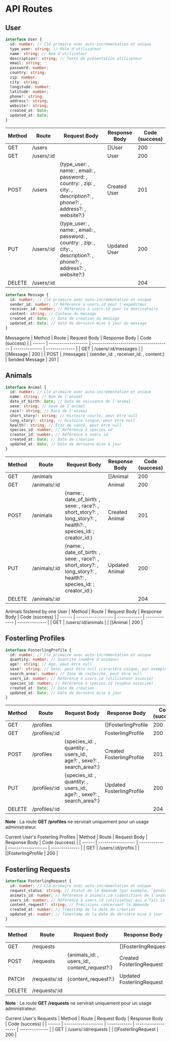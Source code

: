 # API Routes

## User

```typescript
interface User {
  id: number; // Clé primaire avec auto-incrémentation et unique
  type_user: string; // Rôle d'utilisateur
  name: string; // Nom d'utilisateur
  description?: string; // Texte de présentation utilisateur
  email: string;
  password: number;
  country: string;
  zip: number;
  city: string;
  longitude: number;
  latitude: number;
  phone?: string;
  address?: string;
  website?: string;
  created_at: Date;
  updated_at: Date;
}
```

| Method | Route      | Request Body                                                                                                          | Response Body | Code (success) |
| ------ | ---------- | --------------------------------------------------------------------------------------------------------------------- | ------------- | -------------- |
| GET    | /users     |                                                                                                                       | []User        | 200            |
| GET    | /users/:id |                                                                                                                       | User          | 200            |
| POST   | /users     | {type_user: , name: , email: , password: , country: , zip: , city: , description?: , phone?: , address?: , website?:} | Created User  | 201            |
| PUT    | /users/:id | {type_user: , name: , email: , password: , country: , zip: , city: , description?: , phone?: , address?: , website?:} | Updated User  | 200            |
| DELETE | /users/:id |                                                                                                                       |               | 204            |

```typescript
interface Message {
  id: number; // Clé primaire avec auto-incrémentation et unique
  sender_id: number; // Référence à users.id pour l'expéditeur
  receiver_id: number; // Référence à users.id pour le destinataire
  content: string; // Contenu du message
  created_at: Date; // Date de création du message
  updated_at: Date; // Date de dernière mise à jour du message
}
```

Messagerie
| Method | Route | Request Body | Response Body | Code (success) |
| ------ | ------------------- | -------------------------------------- | -------------- | -------------- |
| GET | /users/:id/messages | | []Message | 200 |
| POST | /messages | {sender_id: , receiver_id: , content:} | Sended Message | 201 |

## Animals

```typescript
interface Animal {
  id: number; // Clé primaire avec auto-incrémentation et unique
  name: string; // Nom de l'animal
  date_of_birth: Date; // Date de naissance de l'animal
  sexe: string; // Sexe de l'animal
  race?: string; // Race de l'animal
  short_story?: string; // Histoire courte, peut être null
  long_story?: string; // Histoire longue, peut être null
  health?: string; // État de santé, peut être null
  species_id: number; // Référence à species.id
  creator_id: number; // Référence à users.id
  created_at: Date; // Date de création
  updated_at: Date; // Date de dernière mise à jour
}
```

| Method | Route        | Request Body                                                                                                    | Response Body  | Code (success) |
| ------ | ------------ | --------------------------------------------------------------------------------------------------------------- | -------------- | -------------- |
| GET    | /animals     |                                                                                                                 | []Animal       | 200            |
| GET    | /animals/:id |                                                                                                                 | Animal         | 200            |
| POST   | /animals     | {name: , date_of_birth: , sexe: , race?: , short_story?: , long_story?: , health?: , species_id: ; creator_id:} | Created Animal | 201            |
| PUT    | /animals/:id | {name: , date_of_birth: , sexe: , race?: , short_story?: , long_story?: , health?: , species_id: ; creator_id:} | Updated Animal | 200            |
| DELETE | /animals/:id |                                                                                                                 |                | 204            |

Animals fostered by one User
| Method | Route | Request Body | Response Body | Code (success) |
| ------ | ------------------ | ------------ | ------------- | -------------- |
| GET | /users/:id/animals | | []Animal | 200 |

## Fosterling Profiles

```typescript
interface FosterlingProfile {
  id: number; // Clé primaire avec auto-incrémentation et unique
  quantity: number; // Quantité (nombre d'animaux)
  age?: string; // Âge, peut être null
  sexe?: string; // Sexe, peut être null (caractère unique, par exemple 'M' ou 'F')
  search_area?: number; // Zone de recherche, peut être null
  users_id: number; // Référence à users.id (utilisateur associé)
  species_id: number; // Référence à species.id (espèce associée)
  created_at: Date; // Date de création
  updated_at: Date; // Date de dernière mise à jour
}
```

| Method | Route         | Request Body                                                          | Response Body             | Code (success) |
| ------ | ------------- | --------------------------------------------------------------------- | ------------------------- | -------------- |
| GET    | /profiles     |                                                                       | []FosterlingProfile       | 200            |
| GET    | /profiles/:id |                                                                       | FosterlingProfile         | 200            |
| POST   | /profiles     | {species_id: , quantity: , users_id:, age?: , sexe?: , search_area?:} | Created FosterlingProfile | 201            |
| PUT    | /profiles/:id | {species_id: , quantity: , users_id:, age?: , sexe?: , search_area?:} | Updated FosterlingProfile | 200            |
| DELETE | /profiles/:id |                                                                       |                           | 204            |

**Note** : La route **GET /profiles** ne servirait uniquement pour un usage administrateur.

Current User's Fosterling Profiles
| Method | Route | Request Body | Response Body | Code (success) |
| ------ | ------------------ | ------------ | ------------------- | -------------- |
| GET | /users/:id/profils | | []FosterlingProfile | 200 |

## Fosterling Requests

```typescript
interface FosterlingRequest {
  id: number; // Clé primaire avec auto-incrémentation et unique
  request_status: string; // Statut de la demande (par exemple, 'pending', 'approved', 'rejected')
  animals_id: number; // Référence à animals.id (identifiant de l'animal concerné)
  users_id: number; // Référence à users.id (utilisateur qui a fait la demande)
  content_request?: string; // Précisions concernant la demande
  created_at: number; // Timestamp de la date de création
  updated_at: number; // Timestamp de la date de dernière mise à jour
}
```

| Method | Route         | Request Body                                 | Response Body             | Code (success) |
| ------ | ------------- | -------------------------------------------- | ------------------------- | -------------- |
| GET    | /requests     |                                              | []FosterlingRequest       | 200            |
| POST   | /requests     | {animals_id: , users_id:, content_request?:} | Created FosterlingRequest | 201            |
| PATCH  | /requests/:id | {content_request?:}                          | Updated FosterlingRequest | 200            |
| DELETE | /requests/:id |                                              |                           | 204            |

**Note** : Le route **GET /requests** ne servirait uniquement pour un usage administrateur.

Current User's Requests
| Method | Route | Request Body | Response Body | Code (success) |
| ------ | ------------------- | ------------ | ------------------- | -------------- |
| GET | /users/:id/requests | | []FosterlingRequest | 200 |
